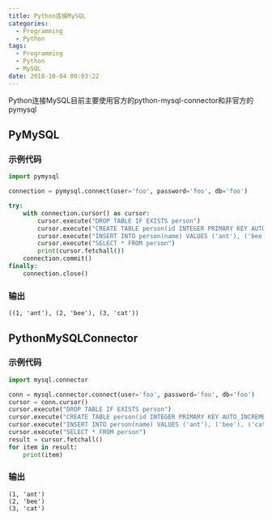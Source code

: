 ```yaml
---
title: Python连接MySQL
categories:
  - Programming
  - Python
tags:
  - Programming
  - Python
  - MySQL
date: 2018-10-04 00:03:22
---
```


Python连接MySQL目前主要使用官方的python-mysql-connector和非官方的pymysql

## PyMySQL

### 示例代码

```python
import pymysql

connection = pymysql.connect(user='foo', password='foo', db='foo')

try:
    with connection.cursor() as cursor:
        cursor.execute("DROP TABLE IF EXISTS person")
        cursor.execute("CREATE TABLE person(id INTEGER PRIMARY KEY AUTO_INCREMENT, name VARCHAR(255) NOT NULL)")
        cursor.execute("INSERT INTO person(name) VALUES ('ant'), ('bee'), ('cat')")
        cursor.execute("SELECT * FROM person")
        print(cursor.fetchall())
    connection.commit()
finally:
    connection.close()

```

<!--more-->

### 输出

```
((1, 'ant'), (2, 'bee'), (3, 'cat'))
```

## PythonMySQLConnector

### 示例代码

```python
import mysql.connector

conn = mysql.connector.connect(user='foo', password='foo', db='foo')
cursor = conn.cursor()
cursor.execute("DROP TABLE IF EXISTS person")
cursor.execute("CREATE TABLE person(id INTEGER PRIMARY KEY AUTO_INCREMENT, name VARCHAR(255) NOT NULL)")
cursor.execute("INSERT INTO person(name) VALUES ('ant'), ('bee'), ('cat')")
cursor.execute("SELECT * FROM person")
result = cursor.fetchall()
for item in result:
    print(item)

```

### 输出

```
(1, 'ant')
(2, 'bee')
(3, 'cat')
```
